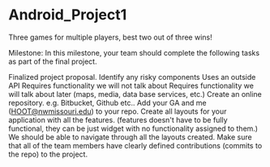 # Android_Project1
Three games for multiple players, best two out of three wins!

Milestone:
In this milestone, your team should complete the following tasks as part of the final project.

Finalized project proposal.
Identify any risky components
Uses an outside API
Requires functionality we will not talk about
Requires functionality we will talk about later (maps, media, data base services, etc.)
Create an online repository. e.g. Bitbucket, Github etc..
Add your GA and me (HOOT@nwmissouri.edu) to your repo.
Create all layouts for your application with all the features. (features doesn't have to be fully functional, they can be just widget with no functionality assigned to them.)
We should be able to navigate through all the layouts created.
Make sure that all of the team members have clearly defined contributions (commits to the repo) to the project.  

